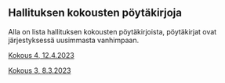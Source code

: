 ## Hallituksen kokousten pöytäkirjoja

Alla on lista hallituksen kokousten pöytäkirjoista, pöytäkirjat ovat järjestyksessä uusimmasta vanhimpaan.

[Kokous 4, 12.4.2023](https://drive.google.com/file/d/1eVMj75x5FyWByVsJynoXxSMYBUYvRpU5/view?usp=sharing)

[Kokous 3, 8.3.2023](https://drive.google.com/file/d/1QujsUkbNupt4wK8xDLhpRQq8JIaCAPH4/view?usp=sharing)
